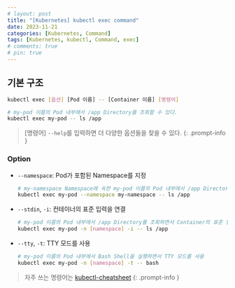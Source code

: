 ```yaml
---
# layout: post
title: "[Kubernetes] kubectl exec command"
date: 2023-11-21
categories: [Kubernetes, Command]
tags: [Kubernetes, kubectl, Command, exec]
# comments: true
# pin: true
---
```


## 기본 구조

```bash
kubectl exec [옵션] [Pod 이름] -- [Container 이름] [명령어]

# my-pod 이름의 Pod 내부에서 /app Directory를 조회할 수 있다.
kubectl exec my-pod -- ls /app
```

> [명령어] `--help`를 입력하면 더 다양한 옵션들을 찾을 수 있다.
{: .prompt-info }

### Option

- `--namespace`: Pod가 포함된 Namespace를 지정
    ```bash
    # my-namespace Namespace에 속한 my-pod 이름의 Pod 내부에서 /app Directory를 조회할 수 있다.
    kubectl exec my-pod --namespace my-namespace -- ls /app
    ```

- `--stdin`, `-i`: 컨테이너의 표준 입력을 연결
    ```bash
    # my-pod 이름의 Pod 내부에서 /app Directory를 조회하면서 Container의 표준 입력을 연결
    kubectl exec my-pod -n [namespace] -i -- ls /app
    ```

- `--tty`, `-t`: TTY 모드를 사용
    ```bash
    # my-pod 이름의 Pod 내부에서 Bash Shell을 실행하면서 TTY 모드를 사용
    kubectl exec my-pod -n [namespace] -t -- bash
    ```

> 자주 쓰는 명령어는 [kubectl-cheatsheet](https://kubernetes.io/docs/reference/kubectl/cheatsheet/)
{: .prompt-info }